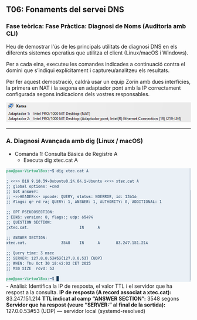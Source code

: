## T06: Fonaments del servei DNS

### Fase teòrica: Fase Pràctica: Diagnosi de Noms (Auditoria amb CLI)
Heu de demostrar l'ús de les principals utilitats de diagnosi DNS en els diferents sistemes operatius que utilitza el client (Linux/macOS i Windows).

Per a cada eina, executeu les comandes indicades a continuació contra el domini que s’indiqui explícitament i captureu/analitzeu els resultats.

Per fer aquest demostració, caldrà usar un equip Zorin amb dues interfícies, la primera en NAT i la segona en adaptador pont amb la IP correctament configurada segons indicacions dels vostres responsables.

![img1](./IMG/img1.png)

---

### A. Diagnosi Avançada amb dig (Linux / macOS)
- Comanda 1: Consulta Bàsica de Registre A
  - Executa dig xtec.cat A
    
![img2](./IMG/img2.png)
     - Anàlisi: Identifica la IP de resposta, el valor TTL i el servidor que ha respost a la consulta.
    **IP de resposta (A record associat a xtec.cat):**
    83.247.151.214
    **TTL indicat al camp “ANSWER SECTION”:**
    3548 segons
    **Servidor que ha respost (veure “SERVER:” al final de la sortida):**
    127.0.0.53#53 (UDP) — servidor local (systemd-resolved)
